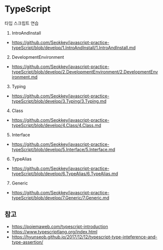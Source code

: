 # TypeScript
타입 스크립트 연습

1. IntroAndInstall
- https://github.com/Seokkey/javascript-practice-typeScript/blob/develop/1.IntroAndInstall/1.IntroAndInstall.md
2. DevelopmentEnvironment 
- https://github.com/Seokkey/javascript-practice-typeScript/blob/develop/2.DevelopmentEnvironment/2.DevelopmentEnvironment.md
3. Typing 
- https://github.com/Seokkey/javascript-practice-typeScript/blob/develop/3.Typing/3.Typing.md
4. Class 
- https://github.com/Seokkey/javascript-practice-typeScript/blob/develop/4.Class/4.Class.md
5. Interface 
- https://github.com/Seokkey/javascript-practice-typeScript/blob/develop/5.Interface/5.Interface.md
6. TypeAlias 
- https://github.com/Seokkey/javascript-practice-typeScript/blob/develop/6.TypeAlias/6.TypeAlias.md
7. Generic 
- https://github.com/Seokkey/javascript-practice-typeScript/blob/develop/7.Generic/7.Generic.md


## 참고
- https://poiemaweb.com/typescript-introduction
- https://www.typescriptlang.org/index.html
- https://hyunseob.github.io/2017/12/12/typescript-type-inteference-and-type-assertion/